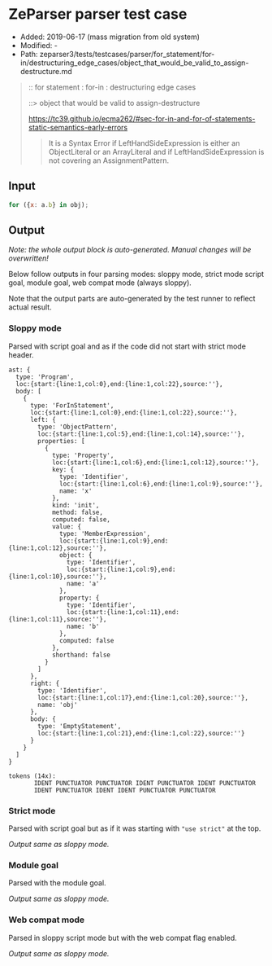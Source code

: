 # ZeParser parser test case

- Added: 2019-06-17 (mass migration from old system)
- Modified: -
- Path: zeparser3/tests/testcases/parser/for_statement/for-in/destructuring_edge_cases/object_that_would_be_valid_to_assign-destructure.md

> :: for statement : for-in : destructuring edge cases
>
> ::> object that would be valid to assign-destructure
> 
> https://tc39.github.io/ecma262/#sec-for-in-and-for-of-statements-static-semantics-early-errors
> 
> > It is a Syntax Error if LeftHandSideExpression is either an ObjectLiteral or an ArrayLiteral and if LeftHandSideExpression is not covering an AssignmentPattern.

## Input

`````js
for ({x: a.b} in obj);
`````

## Output

_Note: the whole output block is auto-generated. Manual changes will be overwritten!_

Below follow outputs in four parsing modes: sloppy mode, strict mode script goal, module goal, web compat mode (always sloppy).

Note that the output parts are auto-generated by the test runner to reflect actual result.

### Sloppy mode

Parsed with script goal and as if the code did not start with strict mode header.

`````
ast: {
  type: 'Program',
  loc:{start:{line:1,col:0},end:{line:1,col:22},source:''},
  body: [
    {
      type: 'ForInStatement',
      loc:{start:{line:1,col:0},end:{line:1,col:22},source:''},
      left: {
        type: 'ObjectPattern',
        loc:{start:{line:1,col:5},end:{line:1,col:14},source:''},
        properties: [
          {
            type: 'Property',
            loc:{start:{line:1,col:6},end:{line:1,col:12},source:''},
            key: {
              type: 'Identifier',
              loc:{start:{line:1,col:6},end:{line:1,col:9},source:''},
              name: 'x'
            },
            kind: 'init',
            method: false,
            computed: false,
            value: {
              type: 'MemberExpression',
              loc:{start:{line:1,col:9},end:{line:1,col:12},source:''},
              object: {
                type: 'Identifier',
                loc:{start:{line:1,col:9},end:{line:1,col:10},source:''},
                name: 'a'
              },
              property: {
                type: 'Identifier',
                loc:{start:{line:1,col:11},end:{line:1,col:11},source:''},
                name: 'b'
              },
              computed: false
            },
            shorthand: false
          }
        ]
      },
      right: {
        type: 'Identifier',
        loc:{start:{line:1,col:17},end:{line:1,col:20},source:''},
        name: 'obj'
      },
      body: {
        type: 'EmptyStatement',
        loc:{start:{line:1,col:21},end:{line:1,col:22},source:''}
      }
    }
  ]
}

tokens (14x):
       IDENT PUNCTUATOR PUNCTUATOR IDENT PUNCTUATOR IDENT PUNCTUATOR
       IDENT PUNCTUATOR IDENT IDENT PUNCTUATOR PUNCTUATOR
`````

### Strict mode

Parsed with script goal but as if it was starting with `"use strict"` at the top.

_Output same as sloppy mode._

### Module goal

Parsed with the module goal.

_Output same as sloppy mode._

### Web compat mode

Parsed in sloppy script mode but with the web compat flag enabled.

_Output same as sloppy mode._
